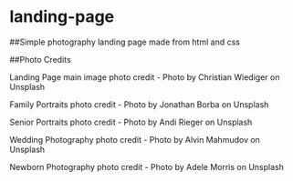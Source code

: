 # landing-page

##Simple photography landing page made from html and css

##Photo Credits

Landing Page main image photo credit - 
Photo by Christian Wiediger on Unsplash

Family Portraits photo credit -
Photo by Jonathan Borba on Unsplash 

Senior Portraits photo credit - 
Photo by Andi Rieger on Unsplash

Wedding Photography photo credit - 
Photo by Alvin Mahmudov on Unsplash

Newborn Photography photo credit - 
Photo by Adele Morris on Unsplash